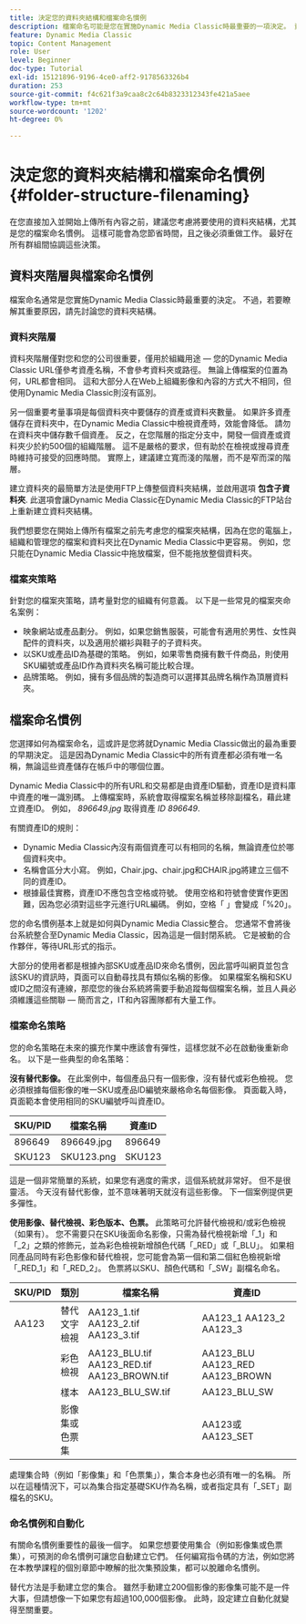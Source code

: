 ```yaml
---
title: 決定您的資料夾結構和檔案命名慣例
description: 檔案命名可能是您在實施Dynamic Media Classic時最重要的一項決定。 資料夾結構也同樣重要。 瞭解為何對您的資料夾結構和檔案名稱採取這種重要和可能的方法。
feature: Dynamic Media Classic
topic: Content Management
role: User
level: Beginner
doc-type: Tutorial
exl-id: 15121896-9196-4ce0-aff2-9178563326b4
duration: 253
source-git-commit: f4c621f3a9caa8c2c64b8323312343fe421a5aee
workflow-type: tm+mt
source-wordcount: '1202'
ht-degree: 0%

---
```


# 決定您的資料夾結構和檔案命名慣例 {#folder-structure-filenaming}

在您直接加入並開始上傳所有內容之前，建議您考慮將要使用的資料夾結構，尤其是您的檔案命名慣例。 這樣可能會為您節省時間，且之後必須重做工作。 最好在所有群組間協調這些決策。

## 資料夾階層與檔案命名慣例

檔案命名通常是您實施Dynamic Media Classic時最重要的決定。 不過，若要瞭解其重要原因，請先討論您的資料夾結構。

### 資料夾階層

資料夾階層僅對您和您的公司很重要，僅用於組織用途 — 您的Dynamic Media Classic URL僅參考資產名稱，不會參考資料夾或路徑。 無論上傳檔案的位置為何，URL都會相同。 這和大部分人在Web上組織影像和內容的方式大不相同，但使用Dynamic Media Classic則沒有區別。

另一個重要考量事項是每個資料夾中要儲存的資產或資料夾數量。 如果許多資產儲存在資料夾中，在Dynamic Media Classic中檢視資產時，效能會降低。 請勿在資料夾中儲存數千個資產。 反之，在您階層的指定分支中，開發一個資產或資料夾少於約500個的組織階層。 這不是嚴格的要求，但有助於在檢視或搜尋資產時維持可接受的回應時間。 實際上，建議建立寬而淺的階層，而不是窄而深的階層。

建立資料夾的最簡單方法是使用FTP上傳整個資料夾結構，並啟用選項 **包含子資料夾**. 此選項會讓Dynamic Media Classic在Dynamic Media Classic的FTP站台上重新建立資料夾結構。

我們想要您在開始上傳所有檔案之前先考慮您的檔案夾結構，因為在您的電腦上，組織和管理您的檔案和資料夾比在Dynamic Media Classic中更容易。 例如，您只能在Dynamic Media Classic中拖放檔案，但不能拖放整個資料夾。

### 檔案夾策略

針對您的檔案夾策略，請考量對您的組織有何意義。 以下是一些常見的檔案夾命名案例：

- 映象網站或產品劃分。 例如，如果您銷售服裝，可能會有適用於男性、女性與配件的資料夾，以及適用於襯衫與鞋子的子資料夾。
- 以SKU或產品ID為基礎的策略。 例如，如果零售商擁有數千件商品，則使用SKU編號或產品ID作為資料夾名稱可能比較合理。
- 品牌策略。 例如，擁有多個品牌的製造商可以選擇其品牌名稱作為頂層資料夾。

## 檔案命名慣例

您選擇如何為檔案命名，這或許是您將就Dynamic Media Classic做出的最為重要的早期決定。 這是因為Dynamic Media Classic中的所有資產都必須有唯一名稱，無論這些資產儲存在帳戶中的哪個位置。

Dynamic Media Classic中的所有URL和交易都是由資產ID驅動，資產ID是資料庫中資產的唯一識別碼。 上傳檔案時，系統會取得檔案名稱並移除副檔名，藉此建立資產ID。 例如， _896649.jpg_ 取得資產 _ID 896649_.

有關資產ID的規則：

- Dynamic Media Classic內沒有兩個資產可以有相同的名稱，無論資產位於哪個資料夾中。
- 名稱會區分大小寫。 例如，Chair.jpg、chair.jpg和CHAIR.jpg將建立三個不同的資產ID。
- 根據最佳實務，資產ID不應包含空格或符號。 使用空格和符號會使實作更困難，因為您必須對這些字元進行URL編碼。 例如，空格「 」會變成「%20」。

您的命名慣例基本上就是如何與Dynamic Media Classic整合。 您通常不會將後台系統整合至Dynamic Media Classic，因為這是一個封閉系統。 它是被動的合作夥伴，等待URL形式的指示。

大部分的使用者都是根據內部SKU或產品ID來命名慣例，因此當呼叫網頁並包含該SKU的資訊時，頁面可以自動尋找具有類似名稱的影像。 如果檔案名稱和SKU或ID之間沒有連線，那麼您的後台系統將需要手動追蹤每個檔案名稱，並且人員必須維護這些關聯 — 簡而言之，IT和內容團隊都有大量工作。

### 檔案命名策略

您的命名策略在未來的擴充作業中應該會有彈性，這樣您就不必在啟動後重新命名。 以下是一些典型的命名策略：

**沒有替代影像。** 在此案例中，每個產品只有一個影像，沒有替代或彩色檢視。 您必須根據每個影像的唯一SKU或產品ID編號來嚴格命名每個影像。 頁面載入時，頁面範本會使用相同的SKU編號呼叫資產ID。

| SKU/PID | 檔案名稱 | 資產ID |
| ------- | ---------- | -------- |
| 896649 | 896649.jpg | 896649 |
| SKU123 | SKU123.png | SKU123 |

這是一個非常簡單的系統，如果您有適度的需求，這個系統就非常好。 但不是很靈活。 今天沒有替代影像，並不意味著明天就沒有這些影像。 下一個案例提供更多彈性。

**使用影像、替代檢視、彩色版本、色票。** 此策略可允許替代檢視和/或彩色檢視（如果有）。 您不需要只在SKU後面命名影像，只需為替代檢視新增「_1」和「_2」之類的修飾元，並為彩色檢視新增顏色代碼「_RED」或「_BLU」。 如果相同產品同時有彩色影像和替代檢視，您可能會為第一個和第二個紅色檢視新增「_RED_1」和「_RED_2」。 色票將以SKU、顏色代碼和「_SW」副檔名命名。

| SKU/PID | 類別 | 檔案名稱 | 資產ID |
| ------- | ----------------------- | ------------------------------------------- | ------------------------------- |
| AA123 | 替代文字檢視 | AA123_1.tif AA123_2.tif AA123_3.tif | AA123_1 AA123_2 AA123_3 |
|         | 彩色檢視 | AA123_BLU.tif AA123_RED.tif AA123_BROWN.tif | AA123_BLU AA123_RED AA123_BROWN |
|         | 樣本 | AA123_BLU_SW.tif | AA123_BLU_SW |
|         | 影像集或色票集 |                                             | AA123或AA123_SET | — |

處理集合時（例如「影像集」和「色票集」），集合本身也必須有唯一的名稱。 所以在這種情況下，可以為集合指定基礎SKU作為名稱，或者指定具有「_SET」副檔名的SKU。

### 命名慣例和自動化

有關命名慣例重要性的最後一個字。 如果您想要使用集合（例如影像集或色票集），可預測的命名慣例可讓您自動建立它們。 任何編寫指令碼的方法，例如您將在本教學課程的個別章節中瞭解的批次集預設集，都可以脫離命名慣例。

替代方法是手動建立您的集合。 雖然手動建立200個影像的影像集可能不是一件大事，但請想像一下如果您有超過100,000個影像。 此時，設定建立自動化就變得至關重要。
